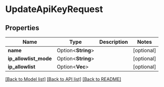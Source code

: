# UpdateApiKeyRequest

## Properties

Name | Type | Description | Notes
------------ | ------------- | ------------- | -------------
**name** | Option<**String**> |  | [optional]
**ip_allowlist_mode** | Option<**String**> |  | [optional]
**ip_allowlist** | Option<**Vec<String>**> |  | [optional]

[[Back to Model list]](../README.md#documentation-for-models) [[Back to API list]](../README.md#documentation-for-api-endpoints) [[Back to README]](../README.md)


